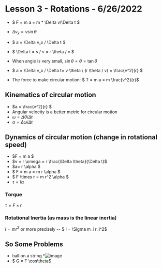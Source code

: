 # Lesson 3 - Rotations - 6/26/2022

* $ F = m a = m * \Delta v/\Delta t $

* $\Delta v_x = v \sin \theta$ 
* $ a = \Delta v_x / \Delta t $
* $ \Delta t = s / v = r \theta / v $

* When angle is very small, $\sin \theta = \theta = \tan \theta$

* $ a = \Delta v_x / \Delta t= v \theta / (r \theta / v) = \frac{v^2}{r} $

* The force to make circular motion:
  $ T = m a = m \frac{v^2}{r}$

## Kinematics of circular motion
* $a = \frac{v^2}{r} $
* Angular velocity is a better metric for circular motion
* $\omega = \Delta \theta / \Delta t$
* $\alpha = \Delta \omega / \Delta t$

## Dynamics of circular motion (change in rotational speed)
* $F = m a $
* $v = r \omega = r \frac{\Delta \theta}{\Delta t}$ 
* $a= r \alpha $
* $ F = m a = m r \alpha $
* $ F \times r = m r^2 \alpha $
* $\tau = I \alpha$
### Torque
$\tau = F \times r$
### Rotational Inertia (as mass is the linear inertia)
$I = m r^2$ or more precisely --
$ I = \Sigma m_i r_i^2$

## So Some Problems
* ball on a string
*![image](https://user-images.githubusercontent.com/71202720/175820310-8fa9f47f-a482-4536-9afa-3523313bb873.png)
* $ G = T \cos\theta$
